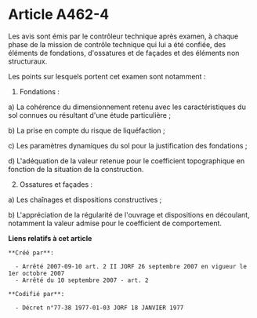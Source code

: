 # Article A462-4

Les avis sont émis par le contrôleur technique après examen, à chaque phase de la mission de contrôle technique qui lui a été
confiée, des éléments de fondations, d'ossatures et de façades et des éléments non structuraux.

Les points sur lesquels portent cet examen sont notamment :

1. Fondations :

a) La cohérence du dimensionnement retenu avec les caractéristiques du sol connues ou résultant d'une étude particulière ;

b) La prise en compte du risque de liquéfaction ;

c) Les paramètres dynamiques du sol pour la justification des fondations ;

d) L'adéquation de la valeur retenue pour le coefficient topographique en fonction de la situation de la construction.

2. Ossatures et façades :

a) Les chaînages et dispositions constructives ;

b) L'appréciation de la régularité de l'ouvrage et dispositions en découlant, notamment la valeur admise pour le coefficient
de comportement.

**Liens relatifs à cet article**

	**Créé par**:

	  - Arrêté 2007-09-10 art. 2 II JORF 26 septembre 2007 en vigueur le 1er octobre 2007
	  - Arrêté du 10 septembre 2007 - art. 2

	**Codifié par**:

	  - Décret n°77-38 1977-01-03 JORF 18 JANVIER 1977
